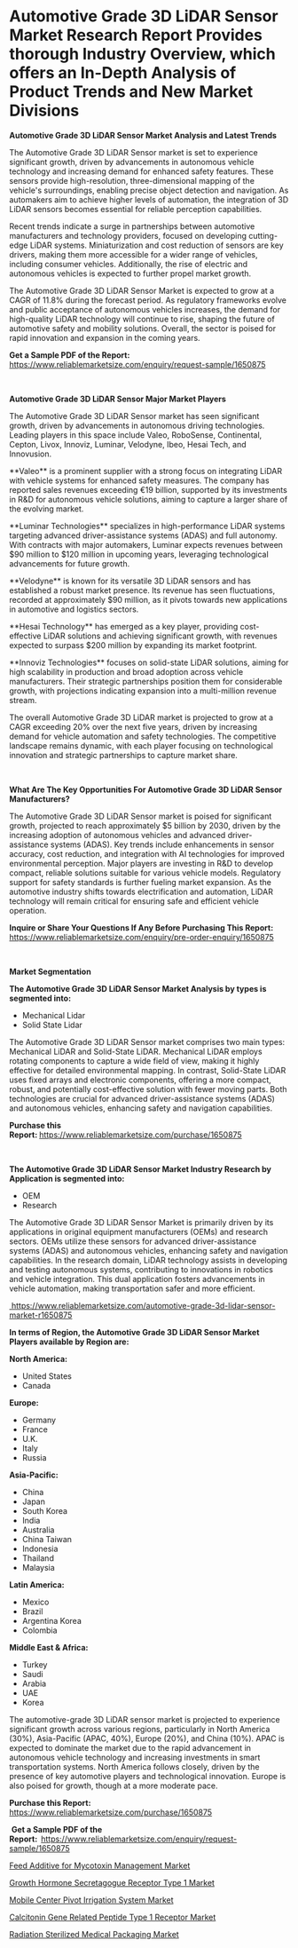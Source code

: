 <p><h1>Automotive Grade 3D LiDAR Sensor Market Research Report Provides thorough Industry Overview, which offers an In-Depth Analysis of Product Trends and New Market Divisions</h1></p><p><strong>Automotive Grade 3D LiDAR Sensor Market Analysis and Latest Trends</strong></p>
<p><p>The Automotive Grade 3D LiDAR Sensor market is set to experience significant growth, driven by advancements in autonomous vehicle technology and increasing demand for enhanced safety features. These sensors provide high-resolution, three-dimensional mapping of the vehicle's surroundings, enabling precise object detection and navigation. As automakers aim to achieve higher levels of automation, the integration of 3D LiDAR sensors becomes essential for reliable perception capabilities.</p><p>Recent trends indicate a surge in partnerships between automotive manufacturers and technology providers, focused on developing cutting-edge LiDAR systems. Miniaturization and cost reduction of sensors are key drivers, making them more accessible for a wider range of vehicles, including consumer vehicles. Additionally, the rise of electric and autonomous vehicles is expected to further propel market growth. </p><p>The Automotive Grade 3D LiDAR Sensor Market is expected to grow at a CAGR of 11.8% during the forecast period. As regulatory frameworks evolve and public acceptance of autonomous vehicles increases, the demand for high-quality LiDAR technology will continue to rise, shaping the future of automotive safety and mobility solutions. Overall, the sector is poised for rapid innovation and expansion in the coming years.</p></p>
<p><strong>Get a Sample PDF of the Report:&nbsp;</strong> <a href="https://www.reliablemarketsize.com/enquiry/request-sample/1650875?utm_campaign=1845&utm_medium=2&utm_source=Github&utm_content=ia&utm_term=08122024&utm_id=automotive-grade-3d-lidar-sensor">https://www.reliablemarketsize.com/enquiry/request-sample/1650875</a></p>
<p>&nbsp;</p>
<p><strong>Automotive Grade 3D LiDAR Sensor Major Market Players</strong></p>
<p><p>The Automotive Grade 3D LiDAR Sensor market has seen significant growth, driven by advancements in autonomous driving technologies. Leading players in this space include Valeo, RoboSense, Continental, Cepton, Livox, Innoviz, Luminar, Velodyne, Ibeo, Hesai Tech, and Innovusion.</p><p>**Valeo** is a prominent supplier with a strong focus on integrating LiDAR with vehicle systems for enhanced safety measures. The company has reported sales revenues exceeding €19 billion, supported by its investments in R&D for autonomous vehicle solutions, aiming to capture a larger share of the evolving market.</p><p>**Luminar Technologies** specializes in high-performance LiDAR systems targeting advanced driver-assistance systems (ADAS) and full autonomy. With contracts with major automakers, Luminar expects revenues between $90 million to $120 million in upcoming years, leveraging technological advancements for future growth.</p><p>**Velodyne** is known for its versatile 3D LiDAR sensors and has established a robust market presence. Its revenue has seen fluctuations, recorded at approximately $90 million, as it pivots towards new applications in automotive and logistics sectors.</p><p>**Hesai Technology** has emerged as a key player, providing cost-effective LiDAR solutions and achieving significant growth, with revenues expected to surpass $200 million by expanding its market footprint.</p><p>**Innoviz Technologies** focuses on solid-state LiDAR solutions, aiming for high scalability in production and broad adoption across vehicle manufacturers. Their strategic partnerships position them for considerable growth, with projections indicating expansion into a multi-million revenue stream.</p><p>The overall Automotive Grade 3D LiDAR market is projected to grow at a CAGR exceeding 20% over the next five years, driven by increasing demand for vehicle automation and safety technologies. The competitive landscape remains dynamic, with each player focusing on technological innovation and strategic partnerships to capture market share.</p></p>
<p>&nbsp;</p>
<p><strong>What Are The Key Opportunities For Automotive Grade 3D LiDAR Sensor Manufacturers?</strong></p>
<p><p>The Automotive Grade 3D LiDAR Sensor market is poised for significant growth, projected to reach approximately $5 billion by 2030, driven by the increasing adoption of autonomous vehicles and advanced driver-assistance systems (ADAS). Key trends include enhancements in sensor accuracy, cost reduction, and integration with AI technologies for improved environmental perception. Major players are investing in R&D to develop compact, reliable solutions suitable for various vehicle models. Regulatory support for safety standards is further fueling market expansion. As the automotive industry shifts towards electrification and automation, LiDAR technology will remain critical for ensuring safe and efficient vehicle operation.</p></p>
<p><strong>Inquire or Share Your Questions If Any Before Purchasing This Report:</strong> <a href="https://www.reliablemarketsize.com/enquiry/pre-order-enquiry/1650875?utm_campaign=1845&utm_medium=2&utm_source=Github&utm_content=ia&utm_term=08122024&utm_id=automotive-grade-3d-lidar-sensor">https://www.reliablemarketsize.com/enquiry/pre-order-enquiry/1650875</a></p>
<p>&nbsp;</p>
<p><strong>Market Segmentation</strong></p>
<p><strong>The Automotive Grade 3D LiDAR Sensor Market Analysis by types is segmented into:</strong></p>
<p><ul><li>Mechanical Lidar</li><li>Solid State Lidar</li></ul></p>
<p><p>The Automotive Grade 3D LiDAR Sensor market comprises two main types: Mechanical LiDAR and Solid-State LiDAR. Mechanical LiDAR employs rotating components to capture a wide field of view, making it highly effective for detailed environmental mapping. In contrast, Solid-State LiDAR uses fixed arrays and electronic components, offering a more compact, robust, and potentially cost-effective solution with fewer moving parts. Both technologies are crucial for advanced driver-assistance systems (ADAS) and autonomous vehicles, enhancing safety and navigation capabilities.</p></p>
<p><strong>Purchase this Report:&nbsp;</strong><a href="https://www.reliablemarketsize.com/purchase/1650875?utm_campaign=1845&utm_medium=2&utm_source=Github&utm_content=ia&utm_term=08122024&utm_id=automotive-grade-3d-lidar-sensor">https://www.reliablemarketsize.com/purchase/1650875</a></p>
<p>&nbsp;</p>
<p><strong>The Automotive Grade 3D LiDAR Sensor Market Industry Research by Application is segmented into:</strong></p>
<p><ul><li>OEM</li><li>Research</li></ul></p>
<p><p>The Automotive Grade 3D LiDAR Sensor Market is primarily driven by its applications in original equipment manufacturers (OEMs) and research sectors. OEMs utilize these sensors for advanced driver-assistance systems (ADAS) and autonomous vehicles, enhancing safety and navigation capabilities. In the research domain, LiDAR technology assists in developing and testing autonomous systems, contributing to innovations in robotics and vehicle integration. This dual application fosters advancements in vehicle automation, making transportation safer and more efficient.</p></p>
<p><a href="https://www.reliablemarketsize.com/automotive-grade-3d-lidar-sensor-market-r1650875?utm_campaign=1845&utm_medium=2&utm_source=Github&utm_content=ia&utm_term=08122024&utm_id=automotive-grade-3d-lidar-sensor">&nbsp;https://www.reliablemarketsize.com/automotive-grade-3d-lidar-sensor-market-r1650875</a></p>
<p><strong>In terms of Region, the Automotive Grade 3D LiDAR Sensor Market Players available by Region are:</strong></p>
<p>
    <p> <strong> North America: </strong>
        <ul>
            <li>United States</li>
            <li>Canada</li>
        </ul>
        </p> 
    <p> <strong> Europe: </strong>
        <ul>
            <li>Germany</li>
            <li>France</li>
            <li>U.K.</li>
            <li>Italy</li>
            <li>Russia</li>
        </ul>
        </p> 
    <p> <strong> Asia-Pacific: </strong>
        <ul>
            <li>China</li>
            <li>Japan</li>
            <li>South Korea</li>
            <li>India</li>
            <li>Australia</li>
            <li>China Taiwan</li>
            <li>Indonesia</li>
            <li>Thailand</li>
            <li>Malaysia</li>
        </ul>
        </p> 
    <p> <strong> Latin America: </strong>
        <ul>
            <li>Mexico</li>
            <li>Brazil</li>
            <li>Argentina Korea</li>
            <li>Colombia</li>
        </ul>
        </p> 
    <p> <strong> Middle East & Africa: </strong>
        <ul>
            <li>Turkey</li>
            <li>Saudi</li>
            <li>Arabia</li>
            <li>UAE</li>
            <li>Korea</li>
        </ul>
    </p>
    </p>
<p><p>The automotive-grade 3D LiDAR sensor market is projected to experience significant growth across various regions, particularly in North America (30%), Asia-Pacific (APAC, 40%), Europe (20%), and China (10%). APAC is expected to dominate the market due to the rapid advancement in autonomous vehicle technology and increasing investments in smart transportation systems. North America follows closely, driven by the presence of key automotive players and technological innovation. Europe is also poised for growth, though at a more moderate pace.</p></p>
<p><strong>Purchase this Report: </strong><a href="https://www.reliablemarketsize.com/purchase/1650875?utm_campaign=1845&utm_medium=2&utm_source=Github&utm_content=ia&utm_term=08122024&utm_id=automotive-grade-3d-lidar-sensor">https://www.reliablemarketsize.com/purchase/1650875</a></p>
<p>&nbsp;<strong>Get a Sample PDF of the Report:&nbsp;&nbsp;</strong><a href="https://www.reliablemarketsize.com/enquiry/request-sample/1650875?utm_campaign=1845&utm_medium=2&utm_source=Github&utm_content=ia&utm_term=08122024&utm_id=automotive-grade-3d-lidar-sensor">https://www.reliablemarketsize.com/enquiry/request-sample/1650875</a></p>
<p><strong></strong></p>
<p><p><a href="https://www.linkedin.com/pulse/feed-additive-mycotoxin-management-market-dynamics-forecast-dce9e?utm_campaign=1845&utm_medium=2&utm_source=Github&utm_content=ia&utm_term=08122024&utm_id=automotive-grade-3d-lidar-sensor">Feed Additive for Mycotoxin Management Market</a></p><p><a href="https://www.linkedin.com/pulse/the-sympatico-insight-9odme?utm_campaign=1845&utm_medium=2&utm_source=Github&utm_content=ia&utm_term=08122024&utm_id=automotive-grade-3d-lidar-sensor">Growth Hormone Secretagogue Receptor Type 1 Market</a></p><p><a href="https://www.linkedin.com/pulse/exploring-mobile-center-pivot-irrigation-system-market-size-ywmuc?utm_campaign=1845&utm_medium=2&utm_source=Github&utm_content=ia&utm_term=08122024&utm_id=automotive-grade-3d-lidar-sensor">Mobile Center Pivot Irrigation System Market</a></p><p><a href="https://www.linkedin.com/pulse/calcitonin-gene-related-peptide-type-1-receptor-market-analysis-mmqle?utm_campaign=1845&utm_medium=2&utm_source=Github&utm_content=ia&utm_term=08122024&utm_id=automotive-grade-3d-lidar-sensor">Calcitonin Gene Related Peptide Type 1 Receptor Market</a></p><p><a href="https://www.linkedin.com/pulse/radiation-sterilized-medical-packaging-market-growth-projections-cdcbe?utm_campaign=1845&utm_medium=2&utm_source=Github&utm_content=ia&utm_term=08122024&utm_id=automotive-grade-3d-lidar-sensor">Radiation Sterilized Medical Packaging Market</a></p></p>